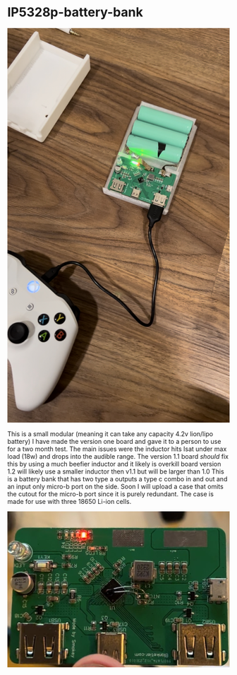# IP5328p-battery-bank

![prototype picture](img/IMG_9238.jpg)

This is a small modular (meaning it can take any capacity 4.2v lion/lipo battery) 
I have made the version one board and gave it to a person to use for a two month test. The main issues were the inductor hits Isat under max load (18w) and drops into the audible range.
The version 1.1 board *should* fix this by using a much beefier inductor and it likely is overkill board version 1.2 will likely use a smaller inductor then v1.1 but will be larger than 1.0
This is a battery bank that has two type a outputs a type c combo in and out and an input only micro-b port on the side.
Soon I will upload a case that omits the cutout for the micro-b port since it is purely redundant.
The case is made for use with three 18650 Li-ion cells.

![v1.0 board](img/IMG_9239.jpg)
